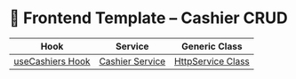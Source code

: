 # 🧩 Frontend Template – Cashier CRUD

|                 Hook                      |                   Service                      |                 Generic Class               |
|-------------------------------------------|------------------------------------------------|---------------------------------------------|
| [useCashiers Hook](./hook.useCashiers.ts) | [Cashier Service](./service.cashierService.ts) | [HttpService Class](./class.httpService.ts) |
